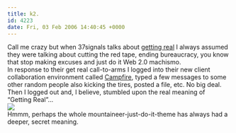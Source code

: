 ```yaml
---
title: k2.
id: 4223
date: Fri, 03 Feb 2006 14:40:45 +0000
---
```


Call me crazy but when 37signals talks about [getting real](http://getreal.37signals.com/) I always assumed they were talking about cutting the red tape, ending bureaucracy, you know that stop making excuses and just do it Web 2.0 machismo.  
 In response to their get real call-to-arms I logged into their new client collaboration environment called [Campfire](http://37signals.com/svn/archives2/getting_real_help_us_put_out_the_campfire.php), typed a few messages to some other random people also kicking the tires, posted a file, etc. No big deal.  
 Then I logged out and, I believe, stumbled upon the real meaning of “Getting Real”…  
![](http://airbagindustries.com/images/campfire.gif)  
 Hmmm, perhaps the whole mountaineer-just-do-it-theme has always had a deeper, secret meaning.


